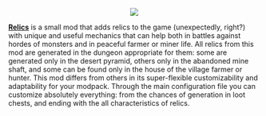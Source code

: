 <p align="center">
  <img src="https://i.imgur.com/x4TIsFk.png">
</p>

[**Relics**](https://www.curseforge.com/minecraft/mc-mods/relics-mod) is a small mod that adds relics to the game (unexpectedly, right?) with unique and useful mechanics that can help both in battles against hordes of monsters and in peaceful farmer or miner life. All relics from this mod are generated in the dungeon appropriate for them: some are generated only in the desert pyramid, others only in the abandoned mine shaft, and some can be found only in the house of the village farmer or hunter. This mod differs from others in its super-flexible customizability and adaptability for your modpack. Through the main configuration file you can customize absolutely everything: from the chances of generation in loot chests, and ending with the all characteristics of relics.
